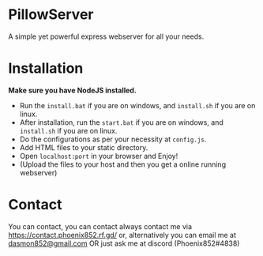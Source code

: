 # PillowServer
A simple yet powerful express webserver for all your needs.
# Installation
**Make sure you have NodeJS installed.**  
* Run the `install.bat` if you are on windows, and `install.sh` if you are on linux.
* After installation, run the `start.bat` if you are on windows, and `install.sh` if you are on linux.
* Do the configurations as per your necessity at `config.js`.
* Add HTML files to your static directory.
* Open `localhost:port` in your browser and Enjoy!
* (Upload the files to your host and then you get a online running webserver)
# Contact
You can contact, you can contact always contact me via https://contact.phoenix852.rf.gd/ or, alternatively you can email me at dasmon852@gmail.com OR just ask me at discord (Phoenix852#4838)
